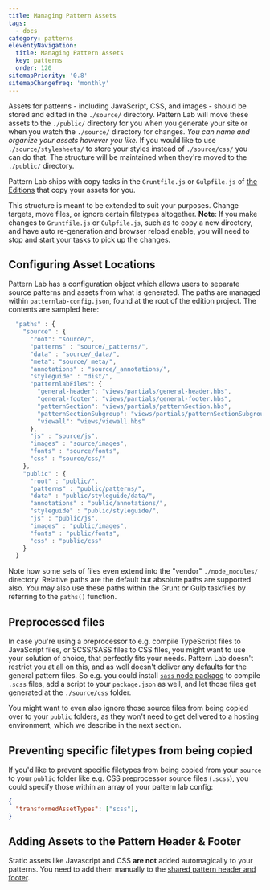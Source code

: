 ```yaml
---
title: Managing Pattern Assets
tags:
  - docs
category: patterns
eleventyNavigation:
  title: Managing Pattern Assets
  key: patterns
  order: 120
sitemapPriority: '0.8'
sitemapChangefreq: 'monthly'
---
```


Assets for patterns - including JavaScript, CSS, and images - should be stored and edited in the `./source/` directory. Pattern Lab will move these assets to the `./public/` directory for you when you generate your site or when you watch the `./source/` directory for changes. _You can name and organize your assets however you like._ If you would like to use `./source/stylesheets/` to store your styles instead of `./source/css/` you can do that. The structure will be maintained when they're moved to the `./public/` directory.

Pattern Lab ships with copy tasks in the `Gruntfile.js` or `Gulpfile.js` of [the Editions](https://github.com/pattern-lab/?utf8=%E2%9C%93&query=edition-node) that copy your assets for you.

This structure is meant to be extended to suit your purposes. Change targets, move files, or ignore certain filetypes altogether. **Note**: If you make changes to `Gruntfile.js` or `Gulpfile.js`, such as to copy a new directory, and have auto re-generation and browser reload enable, you will need to stop and start your tasks to pick up the changes.

## Configuring Asset Locations

Pattern Lab has a configuration object which allows users to separate source patterns and assets from what is generated. The paths are managed within `patternlab-config.json`, found at the root of the edition project. The contents are sampled here:

```javascript
  "paths" : {
    "source" : {
      "root": "source/",
      "patterns" : "source/_patterns/",
      "data" : "source/_data/",
      "meta": "source/_meta/",
      "annotations" : "source/_annotations/",
      "styleguide" : "dist/",
      "patternlabFiles": {
        "general-header": "views/partials/general-header.hbs",
        "general-footer": "views/partials/general-footer.hbs",
        "patternSection": "views/partials/patternSection.hbs",
        "patternSectionSubgroup": "views/partials/patternSectionSubgroup.hbs",
        "viewall": "views/viewall.hbs"
      },
      "js" : "source/js",
      "images" : "source/images",
      "fonts" : "source/fonts",
      "css" : "source/css/"
    },
    "public" : {
      "root" : "public/",
      "patterns" : "public/patterns/",
      "data" : "public/styleguide/data/",
      "annotations" : "public/annotations/",
      "styleguide" : "public/styleguide/",
      "js" : "public/js",
      "images" : "public/images",
      "fonts" : "public/fonts",
      "css" : "public/css"
    }
  }
```

Note how some sets of files even extend into the "vendor" `./node_modules/` directory. Relative paths are the default but absolute paths are supported also. You may also use these paths within the Grunt or Gulp taskfiles by referring to the `paths()` function.

## Preprocessed files

In case you're using a preprocessor to e.g. compile TypeScript files to JavaScript files, or SCSS/SASS files to CSS files, you might want to use your solution of choice, that perfectly fits your needs. Pattern Lab doesn't restrict you at all on this, and as well doesn't deliver any defaults for the general pattern files. So e.g. you could install [`sass` node package](https://www.npmjs.com/package/sass) to compile `.scss` files, add a script to your `package.json` as well, and let those files get generated at the `./source/css` folder.

You might want to even also ignore those source files from being copied over to your `public` folders, as they won't need to get delivered to a hosting environment, which we describe in the next section.

## Preventing specific filetypes from being copied

If you'd like to prevent specific filetypes from being copied from your `source` to your `public` folder like e.g. CSS preprocessor source files (`.scss`), you could specify those within an array of your pattern lab config:
``` json
{
  "transformedAssetTypes": ["scss"],
}
```

## Adding Assets to the Pattern Header &amp; Footer

Static assets like Javascript and CSS **are not** added automagically to your patterns. You need to add them manually to the [shared pattern header and footer](/docs/modifying-the-pattern-header-and-footer/).
